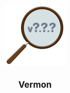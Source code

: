 <div align="center">
    <img src="./.github/assets/images/vermon.png" alt="Logo Vermon" width="200px" /> <br />
    <h1>Vermon</h1>
</div>
